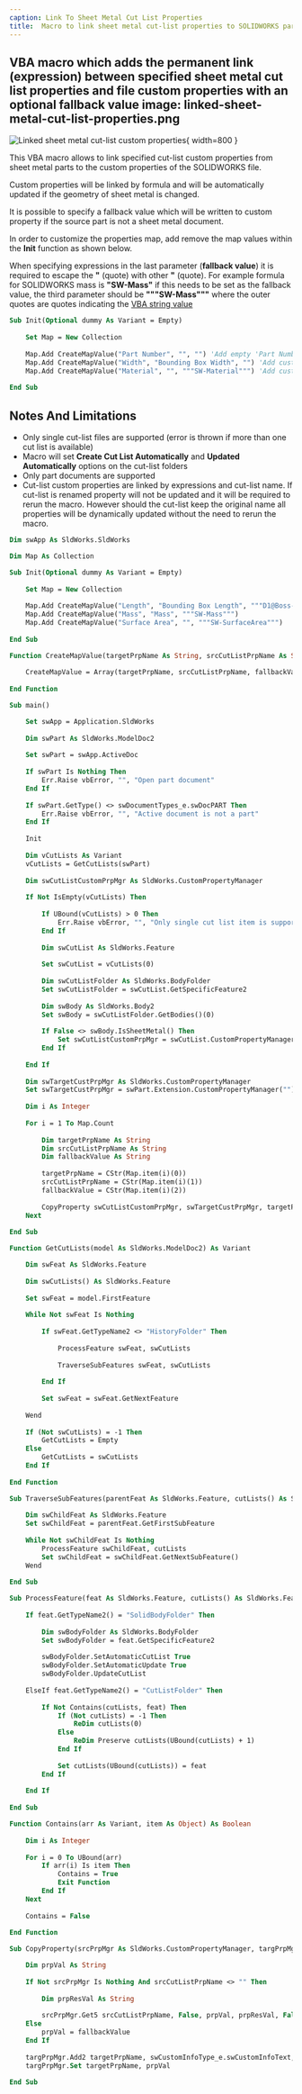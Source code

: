 ```yaml
---
caption: Link To Sheet Metal Cut List Properties
title:  Macro to link sheet metal cut-list properties to SOLIDWORKS part custom properties
---
```

 VBA macro which adds the permanent link (expression) between specified sheet metal cut list properties and file custom properties with an optional fallback value
image: linked-sheet-metal-cut-list-properties.png
---
![Linked sheet metal cut-list custom properties](linked-sheet-metal-cut-list-properties.png){ width=800 }

This VBA macro allows to link specified cut-list custom properties from sheet metal parts to the custom properties of the SOLIDWORKS file.

Custom properties will be linked by formula and will be automatically updated if the geometry of sheet metal is changed.

It is possible to specify a fallback value which will be written to custom property if the source part is not a sheet metal document.

In order to customize the properties map, add remove the map values within the **Init** function as shown below.

When specifying expressions in the last parameter (**fallback value**) it is required to escape the **"** (quote) with other **"** (quote). For example formula for SOLIDWORKS mass is **"SW-Mass"** if this needs to be set as the fallback value, the third parameter should be **"""SW-Mass"""** where the outer quotes are quotes indicating the [VBA string value](/docs/codestack/visual-basic/variables/standard-types#string)

~~~ vb
Sub Init(Optional dummy As Variant = Empty)
    
    Set Map = New Collection
    
    Map.Add CreateMapValue("Part Number", "", "") 'Add empty 'Part Number' custom property
    Map.Add CreateMapValue("Width", "Bounding Box Width", "") 'Add custom property 'Width' from the 'Bounding Box Width' of the sheet metal or empty if not sheet metal part
    Map.Add CreateMapValue("Material", "", """SW-Material""") 'Add custom property 'Material' and set to the 'SW-Material' formula regardless if this is a sheet metal part or not
        
End Sub
~~~

## Notes And Limitations

* Only single cut-list files are supported (error is thrown if more than one cut list is available)
* Macro will set **Create Cut List Automatically** and **Updated Automatically** options on the cut-list folders
* Only part documents are supported
* Cut-list custom properties are linked by expressions and cut-list name. If cut-list is renamed property will not be updated and it will be required to rerun the macro. However should the cut-list keep the original name all properties will be dynamically updated without the need to rerun the macro.

~~~ vb
Dim swApp As SldWorks.SldWorks

Dim Map As Collection

Sub Init(Optional dummy As Variant = Empty)
    
    Set Map = New Collection
    
    Map.Add CreateMapValue("Length", "Bounding Box Length", """D1@Boss-Extrude1""")
    Map.Add CreateMapValue("Mass", "Mass", """SW-Mass""")
    Map.Add CreateMapValue("Surface Area", "", """SW-SurfaceArea""")
        
End Sub

Function CreateMapValue(targetPrpName As String, srcCutListPrpName As String, Optional fallbackValue As String = "") As Variant
    
    CreateMapValue = Array(targetPrpName, srcCutListPrpName, fallbackValue)
    
End Function

Sub main()

    Set swApp = Application.SldWorks
    
    Dim swPart As SldWorks.ModelDoc2
    
    Set swPart = swApp.ActiveDoc
    
    If swPart Is Nothing Then
        Err.Raise vbError, "", "Open part document"
    End If
    
    If swPart.GetType() <> swDocumentTypes_e.swDocPART Then
        Err.Raise vbError, "", "Active document is not a part"
    End If
    
    Init
    
    Dim vCutLists As Variant
    vCutLists = GetCutLists(swPart)
    
    Dim swCutListCustomPrpMgr As SldWorks.CustomPropertyManager
    
    If Not IsEmpty(vCutLists) Then
        
        If UBound(vCutLists) > 0 Then
            Err.Raise vbError, "", "Only single cut list item is supported"
        End If
        
        Dim swCutList As SldWorks.Feature
        
        Set swCutList = vCutLists(0)
        
        Dim swCutListFolder As SldWorks.BodyFolder
        Set swCutListFolder = swCutList.GetSpecificFeature2
        
        Dim swBody As SldWorks.Body2
        Set swBody = swCutListFolder.GetBodies()(0)
        
        If False <> swBody.IsSheetMetal() Then
            Set swCutListCustomPrpMgr = swCutList.CustomPropertyManager
        End If
        
    End If
    
    Dim swTargetCustPrpMgr As SldWorks.CustomPropertyManager
    Set swTargetCustPrpMgr = swPart.Extension.CustomPropertyManager("")
    
    Dim i As Integer
    
    For i = 1 To Map.Count
    
        Dim targetPrpName As String
        Dim srcCutListPrpName As String
        Dim fallbackValue As String
        
        targetPrpName = CStr(Map.item(i)(0))
        srcCutListPrpName = CStr(Map.item(i)(1))
        fallbackValue = CStr(Map.item(i)(2))
        
        CopyProperty swCutListCustomPrpMgr, swTargetCustPrpMgr, targetPrpName, srcCutListPrpName, fallbackValue
    Next
    
End Sub

Function GetCutLists(model As SldWorks.ModelDoc2) As Variant

    Dim swFeat As SldWorks.Feature
    
    Dim swCutLists() As SldWorks.Feature
    
    Set swFeat = model.FirstFeature
    
    While Not swFeat Is Nothing
        
        If swFeat.GetTypeName2 <> "HistoryFolder" Then
        
            ProcessFeature swFeat, swCutLists
            
            TraverseSubFeatures swFeat, swCutLists
        
        End If
        
        Set swFeat = swFeat.GetNextFeature
        
    Wend
    
    If (Not swCutLists) = -1 Then
        GetCutLists = Empty
    Else
        GetCutLists = swCutLists
    End If
    
End Function

Sub TraverseSubFeatures(parentFeat As SldWorks.Feature, cutLists() As SldWorks.Feature)
    
    Dim swChildFeat As SldWorks.Feature
    Set swChildFeat = parentFeat.GetFirstSubFeature
    
    While Not swChildFeat Is Nothing
        ProcessFeature swChildFeat, cutLists
        Set swChildFeat = swChildFeat.GetNextSubFeature()
    Wend
    
End Sub

Sub ProcessFeature(feat As SldWorks.Feature, cutLists() As SldWorks.Feature)
    
    If feat.GetTypeName2() = "SolidBodyFolder" Then
        
        Dim swBodyFolder As SldWorks.BodyFolder
        Set swBodyFolder = feat.GetSpecificFeature2
        
        swBodyFolder.SetAutomaticCutList True
        swBodyFolder.SetAutomaticUpdate True
        swBodyFolder.UpdateCutList
        
    ElseIf feat.GetTypeName2() = "CutListFolder" Then
        
        If Not Contains(cutLists, feat) Then
            If (Not cutLists) = -1 Then
                ReDim cutLists(0)
            Else
                ReDim Preserve cutLists(UBound(cutLists) + 1)
            End If
            
            Set cutLists(UBound(cutLists)) = feat
        End If
        
    End If
    
End Sub

Function Contains(arr As Variant, item As Object) As Boolean
    
    Dim i As Integer
    
    For i = 0 To UBound(arr)
        If arr(i) Is item Then
            Contains = True
            Exit Function
        End If
    Next
    
    Contains = False
    
End Function

Sub CopyProperty(srcPrpMgr As SldWorks.CustomPropertyManager, targPrpMgr As SldWorks.CustomPropertyManager, targetPrpName As String, srcCutListPrpName As String, fallbackValue As String)

    Dim prpVal As String
    
    If Not srcPrpMgr Is Nothing And srcCutListPrpName <> "" Then
    
        Dim prpResVal As String
                    
        srcPrpMgr.Get5 srcCutListPrpName, False, prpVal, prpResVal, False
    Else
        prpVal = fallbackValue
    End If
    
    targPrpMgr.Add2 targetPrpName, swCustomInfoType_e.swCustomInfoText, prpVal
    targPrpMgr.Set targetPrpName, prpVal
    
End Sub
~~~

